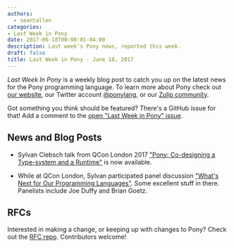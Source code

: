 ```yaml
---
authors:
  - seantallen
categories:
- Last Week in Pony
date: 2017-06-18T00:00:01-04:00
description: Last week's Pony news, reported this week.
draft: false
title: Last Week in Pony - June 18, 2017
---
```


_Last Week In Pony_ is a weekly blog post to catch you up on the latest news for the Pony programming language. To learn more about Pony check out [our website](https://ponylang.io), our Twitter account [@ponylang](https://twitter.com/ponylang), or our [Zulip community](https://ponylang.zulipchat.com).

Got something you think should be featured? There's a GitHub issue for that! Add a comment to the [open "Last Week in Pony" issue](https://github.com/ponylang/ponylang.github.io/issues?q=is%3Aissue+is%3Aopen+label%3Alast-week-in-pony).
<!-- more -->

## News and Blog Posts

- Sylvan Clebsch talk from QCon London 2017 ["Pony: Co-designing a Type-system and a Runtime"](https://www.infoq.com/presentations/pony-type-system) is now available.

- While at QCon London, Sylvan participated panel discussion ["What's Next for Our Programming Languages"](https://www.infoq.com/presentations/panel-languages-future). Some excellent stuff in there. Panelists include Joe Duffy and Brian Goetz.

## RFCs

Interested in making a change, or keeping up with changes to Pony? Check out the [RFC repo](https://github.com/ponylang/rfcs). Contributors welcome!
